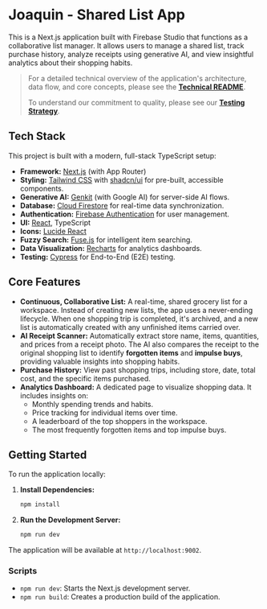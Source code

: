 # Joaquin - Shared List App
This is a Next.js application built with Firebase Studio that functions as a collaborative list manager. It allows users to manage a shared list, track purchase history, analyze receipts using generative AI, and view insightful analytics about their shopping habits.

<!-- Testing fixed authentication -->

> For a detailed technical overview of the application's architecture, data flow, and core concepts, please see the **[Technical README](./src/README.md)**.
> 
> To understand our commitment to quality, please see our **[Testing Strategy](./docs/testing-strategy.md)**.

## Tech Stack
This project is built with a modern, full-stack TypeScript setup:
-   **Framework:** [Next.js](https://nextjs.org/) (with App Router)
-   **Styling:** [Tailwind CSS](https://tailwindcss.com/) with [shadcn/ui](https://ui.shadcn.com/) for pre-built, accessible components.
-   **Generative AI:** [Genkit](https://firebase.google.com/docs/genkit) (with Google AI) for server-side AI flows.
-   **Database:** [Cloud Firestore](https://firebase.google.com/docs/firestore) for real-time data synchronization.
-   **Authentication:** [Firebase Authentication](https://firebase.google.com/docs/auth) for user management.
-   **UI:** [React](https://reactjs.org/), TypeScript
-   **Icons:** [Lucide React](https://lucide.dev/guide/packages/lucide-react)
-   **Fuzzy Search:** [Fuse.js](https://fusejs.io/) for intelligent item searching.
-   **Data Visualization:** [Recharts](https://recharts.org/) for analytics dashboards.
-   **Testing:** [Cypress](https://www.cypress.io/) for End-to-End (E2E) testing.

## Core Features
-   **Continuous, Collaborative List:** A real-time, shared grocery list for a workspace. Instead of creating new lists, the app uses a never-ending lifecycle. When one shopping trip is completed, it's archived, and a new list is automatically created with any unfinished items carried over.
-   **AI Receipt Scanner:** Automatically extract store name, items, quantities, and prices from a receipt photo. The AI also compares the receipt to the original shopping list to identify **forgotten items** and **impulse buys**, providing valuable insights into shopping habits.
-   **Purchase History:** View past shopping trips, including store, date, total cost, and the specific items purchased.
-   **Analytics Dashboard:** A dedicated page to visualize shopping data. It includes insights on:
    -   Monthly spending trends and habits.
    -   Price tracking for individual items over time.
    -   A leaderboard of the top shoppers in the workspace.
    -   The most frequently forgotten items and top impulse buys.

## Getting Started
To run the application locally:
1.  **Install Dependencies:**
    ```bash
    npm install
    ```
2.  **Run the Development Server:**
    ```bash
    npm run dev
    ```
The application will be available at `http://localhost:9002`.

### Scripts
-   `npm run dev`: Starts the Next.js development server.
-   `npm run build`: Creates a production build of the application.

